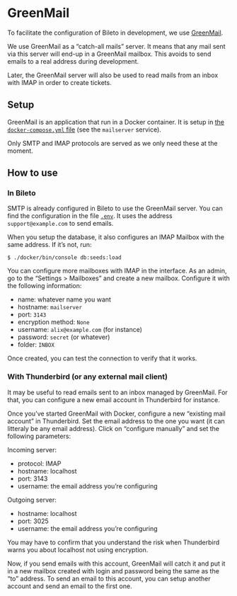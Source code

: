 # GreenMail

To facilitate the configuration of Bileto in development, we use [GreenMail](https://greenmail-mail-test.github.io/greenmail/).

We use GreenMail as a “catch-all mails” server.
It means that any mail sent via this server will end-up in a GreenMail mailbox.
This avoids to send emails to a real address during development.

Later, the GreenMail server will also be used to read mails from an inbox with IMAP in order to create tickets.

## Setup

GreenMail is an application that run in a Docker container.
It is setup in [the `docker-compose.yml` file](/docker/docker-compose.yml) (see the `mailserver` service).

Only SMTP and IMAP protocols are served as we only need these at the moment.

## How to use

### In Bileto

SMTP is already configured in Bileto to use the GreenMail server.
You can find the configuration in the file [`.env`](/.env).
It uses the address `support@example.com` to send emails.

When you setup the database, it also configures an IMAP Mailbox with the same address.
If it’s not, run:

```console
$ ./docker/bin/console db:seeds:load
```

You can configure more mailboxes with IMAP in the interface.
As an admin, go to the “Settings > Mailboxes” and create a new mailbox.
Configure it with the following information:

- name: whatever name you want
- hostname: `mailserver`
- port: `3143`
- encryption method: `None`
- username: `alix@example.com` (for instance)
- password: `secret` (or whatever)
- folder: `INBOX`

Once created, you can test the connection to verify that it works.

### With Thunderbird (or any external mail client)

It may be useful to read emails sent to an inbox managed by GreenMail.
For that, you can configure a new email account in Thunderbird for instance.

Once you’ve started GreenMail with Docker, configure a new “existing mail account” in Thunderbird.
Set the email address to the one you want (it can litteraly be any email address).
Click on “configure manually” and set the following parameters:

Incoming server:

- protocol: IMAP
- hostname: localhost
- port: 3143
- username: the email address you’re configuring

Outgoing server:

- hostname: localhost
- port: 3025
- username: the email address you’re configuring

You may have to confirm that you understand the risk when Thunderbird warns you about localhost not using encryption.

Now, if you send emails with this account, GreenMail will catch it and put it in a new mailbox created with login and password being the same as the “to” address.
To send an email to this account, you can setup another account and send an email to the first one.
